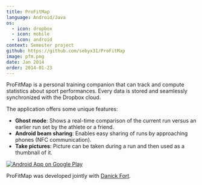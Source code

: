 ```yaml
---
title: ProFitMap
language: Android/Java
os:
  - icon: dropbox
  - icon: mobile
  - icon: android
context: Semester project
github: https://github.com/sebyx31/ProFitMap
image: pfm.png
date: Jan 2014
order: 2014-01-23
---
```


ProFitMap is a personal training companion that can track and compute statistics about sport performances. Every data is stored and seamlessly synchronized with the Dropbox cloud.

The application offers some unique features:

* **Ghost mode**: Shows a real-time comparison of the current run versus an earlier run set by the athlete or a friend.
* **Android beam sharing**: Enables easy sharing of runs by approaching phones (NFC communication).
* **Take pictures**: Picture can be taken during a run and then used as a thumbnail of it.

[![Android App on Google Play](https://developer.android.com/images/brand/en_app_rgb_wo_60.png)](https://play.google.com/store/apps/details?id=ch.hearc.profitmap)

ProFitMap was developed jointly with [Danick Fort](http://danickfort.me/).